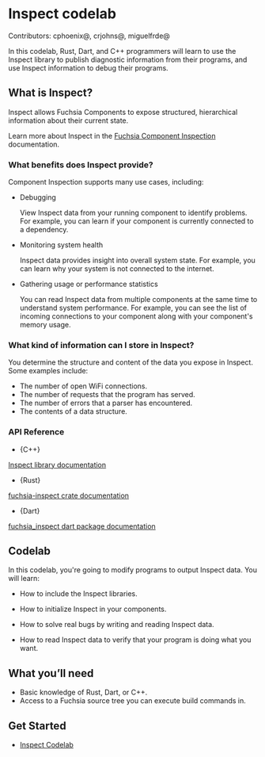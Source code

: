 # Inspect codelab

Contributors: cphoenix@, crjohns@, miguelfrde@

In this codelab, Rust, Dart, and C++ programmers will learn to use the Inspect
library to publish diagnostic information from their programs, and use Inspect
information to debug their programs.

## What is Inspect?

Inspect allows Fuchsia Components to expose structured, hierarchical
information about their current state.

Learn more about Inspect in the [Fuchsia Component Inspection](/docs/development/diagnostics/inspect/README.md)
documentation.

### What benefits does Inspect provide?

Component Inspection supports many use cases, including:

* Debugging

  View Inspect data from your running component to identify
  problems. For example, you can learn if your component is currently
  connected to a dependency.

* Monitoring system health

  Inspect data provides insight into overall system state. For example,
  you can learn why your system is not connected to the internet.

* Gathering usage or performance statistics

  You can read Inspect data from multiple components at the same time
  to understand system performance. For example, you can see the list
  of incoming connections to your component along with your component's
  memory usage.

### What kind of information can I store in Inspect?

You determine the structure and content of the data you expose in
Inspect. Some examples include:

* The number of open WiFi connections.
* The number of requests that the program has served.
* The number of errors that a parser has encountered.
* The contents of a data structure.

### API Reference

- {C++}

[Inspect library documentation](https://fuchsia-docs.firebaseapp.com/cpp/inspect/index.html)

- {Rust}

[fuchsia-inspect crate documentation](https://fuchsia-docs.firebaseapp.com/rust/fuchsia_inspect/index.html)

- {Dart}

[fuchsia_inspect dart package documentation](https://fuchsia.dev/reference/dart/package-fuchsia_inspect_inspect/package-fuchsia_inspect_inspect-library)

## Codelab

In this codelab, you're going to modify programs to output Inspect data.
You will learn:

* How to include the Inspect libraries.

* How to initialize Inspect in your components.

* How to solve real bugs by writing and reading Inspect data.

* How to read Inspect data to verify that your program is doing what you want.

## What you’ll need

* Basic knowledge of Rust, Dart, or C++.
* Access to a Fuchsia source tree you can execute build commands in.

## Get Started

- [Inspect Codelab](codelab.md)
